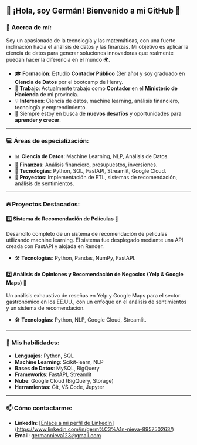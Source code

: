 ## 👋 ¡Hola, soy Germán! Bienvenido a mi GitHub 🚀

### 🌟 Acerca de mí:
Soy un apasionado de la tecnología y las matemáticas, con una fuerte inclinación hacia el análisis de datos y las finanzas. Mi objetivo es aplicar la ciencia de datos para generar soluciones innovadoras que realmente puedan hacer la diferencia en el mundo 🌍.

- 🎓 **Formación**: Estudio **Contador Público** (3er año) y soy graduado en **Ciencia de Datos** por el bootcamp de Henry.
- 💼 **Trabajo**: Actualmente trabajo como **Contador** en el **Ministerio de Hacienda** de mi provincia.
- 💡 **Intereses**: Ciencia de datos, machine learning, análisis financiero, tecnología y emprendimiento.
- 🌱 Siempre estoy en busca de **nuevos desafíos** y oportunidades para **aprender y crecer**.

---

### 💻 Áreas de especialización:
- 📊 **Ciencia de Datos**: Machine Learning, NLP, Análisis de Datos.
- 🏦 **Finanzas**: Análisis financiero, presupuestos, inversiones.
- 🔧 **Tecnologías**: Python, SQL, FastAPI, Streamlit, Google Cloud.
- 🚀 **Proyectos**: Implementación de ETL, sistemas de recomendación, análisis de sentimientos.

---

### 🔥 Proyectos Destacados:

#### 1️⃣ **Sistema de Recomendación de Películas** 🎥
Desarrollo completo de un sistema de recomendación de películas utilizando machine learning. El sistema fue desplegado mediante una API creada con FastAPI y alojada en Render.

- 🛠 **Tecnologías**: Python, Pandas, NumPy, FastAPI.

#### 2️⃣ **Análisis de Opiniones y Recomendación de Negocios (Yelp & Google Maps)** 📍
Un análisis exhaustivo de reseñas en Yelp y Google Maps para el sector gastronómico en los EE.UU., con un enfoque en el análisis de sentimientos y un sistema de recomendación.

- 🛠 **Tecnologías**: Python, NLP, Google Cloud, Streamlit.

---

### 🚀 Mis habilidades:
- **Lenguajes**: Python, SQL
- **Machine Learning**: Scikit-learn, NLP
- **Bases de Datos**: MySQL, BigQuery
- **Frameworks**: FastAPI, Streamlit
- **Nube**: Google Cloud (BigQuery, Storage)
- **Herramientas**: Git, VS Code, Jupyter

---

### 📫 Cómo contactarme:
- **LinkedIn**: [[Enlace a mi perfil de LinkedIn](https://www.linkedin.com)](https://www.linkedin.com/in/germ%C3%A1n-nieva-895750263/)
- **Email**: germannieva123@gmail.com
